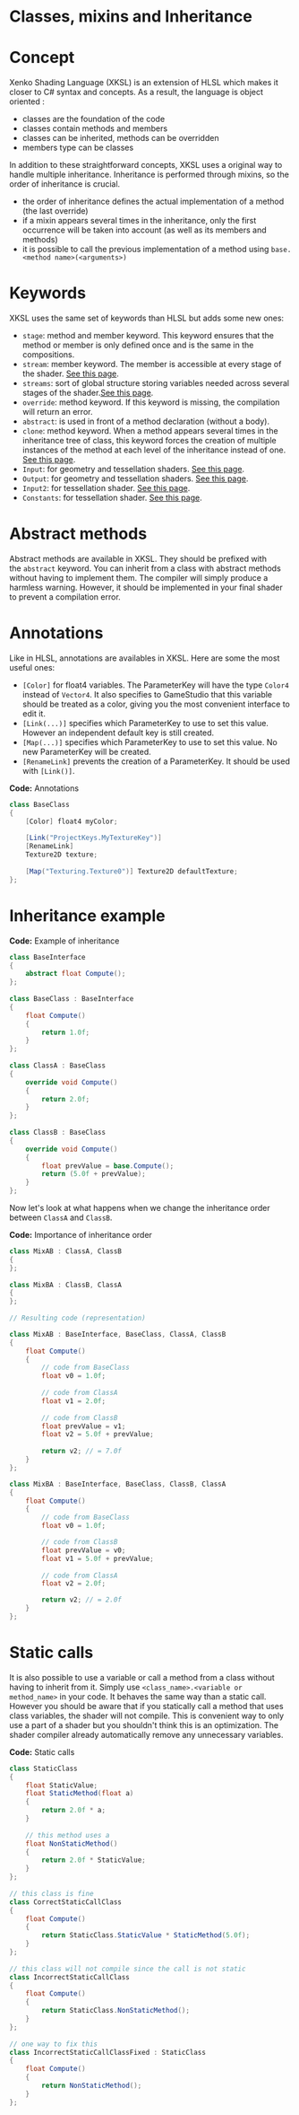 # Classes, mixins and Inheritance

# Concept

Xenko Shading Language (XKSL) is an extension of HLSL which makes it closer to C# syntax and concepts. As a result, the language is object oriented :

- classes are the foundation of the code
- classes contain methods and members
- classes can be inherited, methods can be overridden
- members type can be classes

In addition to these straightforward concepts, XKSL uses a original way to handle multiple inheritance. Inheritance is performed through mixins, so the order of inheritance is crucial.

- the order of inheritance defines the actual implementation of a method (the last override)
- if a mixin appears several times in the inheritance, only the first occurrence will be taken into account (as well as its members and methods)
- it is possible to call the previous implementation of a method using `base.<method name>(<arguments>)`

# Keywords

XKSL uses the same set of keywords than HLSL but adds some new ones:

- `stage`: method and member keyword. This keyword ensures that the method or member is only defined once and is the same in the compositions.
- `stream`: member keyword. The member is accessible at every stage of the shader. [See this page](automatic-shader-stage-input-output.md).
- `streams`: sort of global structure storing variables needed across several stages of the shader.[See this page](automatic-shader-stage-input-output.md).
- `override`: method keyword. If this keyword is missing, the compilation will return an error.
- `abstract`: is used in front of a method declaration (without a body).
- `clone`: method keyword. When a method appears several times in the inheritance tree of class, this keyword forces the creation of multiple instances of the method at each level of the inheritance instead of one. [See this page](composition.md).
- `Input`: for geometry and tessellation shaders. [See this page](shader-stages.md).
- `Output`: for geometry and tessellation shaders. [See this page](shader-stages.md).
- `Input2`: for tessellation shader. [See this page](shader-stages.md).
- `Constants`: for tessellation shader. [See this page](shader-stages.md).

# Abstract methods

Abstract methods are available in XKSL. They should be prefixed with the `abstract` keyword. You can inherit from a class with abstract methods without having to implement them. The compiler will simply produce a harmless warning. However, it should be implemented in your final shader to prevent a compilation error.

# Annotations

Like in HLSL, annotations are availables in XKSL. Here are some the most useful ones:

- `[Color]` for float4 variables. The ParameterKey will have the type `Color4` instead of `Vector4`. It also specifies to GameStudio that this variable should be treated as a color, giving you the most convenient interface to edit it.
- `[Link(...)]` specifies which ParameterKey to use to set this value. However an independent default key is still created.
- `[Map(...)]` specifies which ParameterKey to use to set this value. No new ParameterKey will be created.
- `[RenameLink]` prevents the creation of a ParameterKey. It should be used with `[Link()]`.

**Code:** Annotations

```cs
class BaseClass
{
	[Color] float4 myColor;
 
	[Link("ProjectKeys.MyTextureKey")]
	[RenameLink]
	Texture2D texture;
 
	[Map("Texturing.Texture0")] Texture2D defaultTexture;
};
```


# Inheritance example

**Code:** Example of inheritance

```cs
class BaseInterface
{
	abstract float Compute();
};
 
class BaseClass : BaseInterface
{
	float Compute()
	{
		return 1.0f;
	}
};
 
class ClassA : BaseClass
{
	override void Compute()
	{
		return 2.0f;
	}
};
 
class ClassB : BaseClass
{
	override void Compute()
	{
		float prevValue = base.Compute();
		return (5.0f + prevValue);
	}
};
```


Now let's look at what happens when we change the inheritance order between `ClassA` and `ClassB`.

**Code:** Importance of inheritance order

```cs
class MixAB : ClassA, ClassB
{
};
 
class MixBA : ClassB, ClassA
{
};
 
// Resulting code (representation)

class MixAB : BaseInterface, BaseClass, ClassA, ClassB
{
	float Compute()
	{
		// code from BaseClass
		float v0 = 1.0f;
 
		// code from ClassA
		float v1 = 2.0f;
 
		// code from ClassB
		float prevValue = v1;
		float v2 = 5.0f + prevValue;
 
		return v2; // = 7.0f
	}
};

class MixBA : BaseInterface, BaseClass, ClassB, ClassA
{
	float Compute()
	{
		// code from BaseClass
		float v0 = 1.0f;

		// code from ClassB
		float prevValue = v0;
		float v1 = 5.0f + prevValue;
		
		// code from ClassA
		float v2 = 2.0f;

		return v2; // = 2.0f
	}
};
```


# Static calls

It is also possible to use a variable or call a method from a class without having to inherit from it. Simply use `<class_name>.<variable or method_name>` in your code. It behaves the same way than a static call. However you should be aware that if you statically call a method that uses class variables, the shader will not compile. This is convenient way to only use a part of a shader but you shouldn't think this is an optimization. The shader compiler already automatically remove any unnecessary variables.

**Code:** Static calls

```cs
class StaticClass
{
	float StaticValue;
	float StaticMethod(float a)
	{
		return 2.0f * a;
	}
 
	// this method uses a
	float NonStaticMethod()
	{
		return 2.0f * StaticValue;
	}
};
 
// this class is fine
class CorrectStaticCallClass
{
	float Compute()
	{
		return StaticClass.StaticValue * StaticMethod(5.0f);
	}
};
 
// this class will not compile since the call is not static
class IncorrectStaticCallClass 
{
	float Compute()
	{
		return StaticClass.NonStaticMethod();
	}
};
 
// one way to fix this
class IncorrectStaticCallClassFixed : StaticClass
{
	float Compute()
	{
		return NonStaticMethod();
	}
};
```


